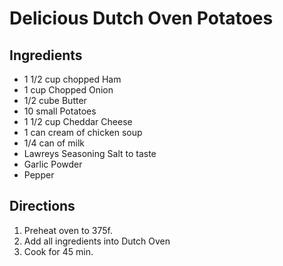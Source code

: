 # Delicious Dutch Oven Potatoes #

## Ingredients ##

- 1 1/2 cup chopped Ham
- 1 cup Chopped Onion
- 1/2 cube Butter
- 10 small Potatoes
- 1 1/2 cup Cheddar Cheese
- 1 can cream of chicken soup
- 1/4 can of milk
- Lawreys Seasoning Salt to taste
- Garlic Powder
- Pepper

## Directions ##

1. Preheat oven to 375f.
2. Add all ingredients into Dutch Oven
3. Cook for 45 min.